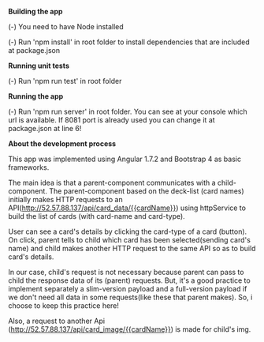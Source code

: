 **Building the app**

(-) You need to have Node installed

(-) Run 'npm install' in root folder to install dependencies that are included at package.json


**Running unit tests**

(-) Run 'npm run test' in root folder


**Running the app**

(-) Run 'npm run server' in root folder. You can see at your console which url is available. If 8081 port 
is already used you can change it at package.json at line 6!



**About the development process**

This app was implemented using Angular 1.7.2 and Bootstrap 4 as basic frameworks.

The main idea is that a parent-component communicates with a child-component.
The parent-component based on the deck-list (card names) initially makes HTTP requests to an API(http://52.57.88.137/api/card_data/{{cardName}}) 
using httpService to build the list of cards (with card-name and card-type).

User can see a card's details by clicking the card-type of a card (button).
On click, parent tells to child which card has been selected(sending card's name) and child makes another HTTP request to the same API 
so as to build card's details. 

In our case, child's request is not necessary because parent can pass to child the response data of its (parent) requests.
But, it's a good practice to implement separately a slim-version payload and a full-version payload 
if we don't need all data in some requests(like these that parent makes). So, i choose to keep this practice here! 

Also, a request to another Api (http://52.57.88.137/api/card_image/{{cardName}}) is made for child's img. 
